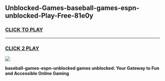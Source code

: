 
## Unblocked-Games-baseball-games-espn-unblocked-Play-Free-81e0y
<h3>
<a href="https://premium76.site?title=baseball-games-espn-unblocked&ref=10A">CLICK TO PLAY</a></h3>
<hr>

<h3>
<a href="https://premium76.site?title=baseball-games-espn-unblocked&ref=10A">CLICK 2 PLAY</a>
  
</h3>

<a href="https://premium76.site?title=baseball-games-espn-unblocked&ref=10A"><img src="https://clearcache.store/games.png"></a>


**baseball-games-espn-unblocked games unblocked: Your Gateway to Fun and Accessible Online Gaming**
